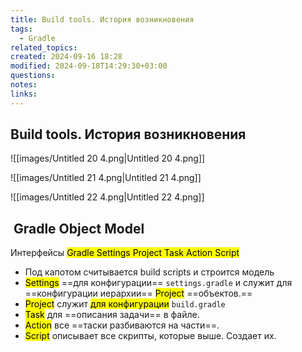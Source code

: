 ```yaml
---
title: Build tools. История возникновения
tags:
  - Gradle
related_topics: 
created: 2024-09-16 18:28
modified: 2024-09-18T14:29:30+03:00
questions: 
notes: 
links: 
---
```


## Build tools. История возникновения

![[images/Untitled 20 4.png|Untitled 20 4.png]]

![[images/Untitled 21 4.png|Untitled 21 4.png]]

![[images/Untitled 22 4.png|Untitled 22 4.png]]

##  Gradle Object Model

Интерфейсы <mark class="hltr-red">Gradle Settings Project Task Action Script</mark>

- Под капотом считывается build scripts и строится модель
- <mark class="hltr-purple">Settings</mark>  ==для конфигурации== `settings.gradle` и служит для ==конфигурации иерархии== <mark class="hltr-green2">Project</mark> ==объектов.==
- <mark class="hltr-purple">Project</mark>  служит <mark class="hltr-yellow">для конфигурации</mark> `build.gradle`
- <mark class="hltr-purple">Task</mark> для ==описания задачи== в файле.
- <mark class="hltr-purple">Action</mark>  все ==таски разбиваются на части==.
- <mark class="hltr-purple">Script</mark>  описывает все скрипты, которые выше. Создает их.

 